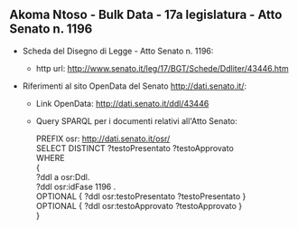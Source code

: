 ## Akoma Ntoso - Bulk Data - 17a legislatura - Atto Senato n. 1196 ##

* Scheda del Disegno di Legge - Atto Senato n. 1196:
	* http url: http://www.senato.it/leg/17/BGT/Schede/Ddliter/43446.htm

* Riferimenti al sito OpenData del Senato http://dati.senato.it/:
	* Link OpenData: http://dati.senato.it/ddl/43446
	* Query SPARQL per i documenti relativi all'Atto Senato:

        PREFIX osr: <http://dati.senato.it/osr/>  
		SELECT DISTINCT ?testoPresentato ?testoApprovato  
		WHERE  
		{  
		    ?ddl a osr:Ddl.  
		    ?ddl osr:idFase 1196 .  
		    OPTIONAL { ?ddl osr:testoPresentato ?testoPresentato }  
		    OPTIONAL { ?ddl osr:testoApprovato ?testoApprovato }  
		}
		
